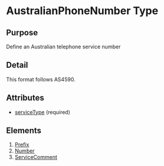 # AustralianPhoneNumber Type

## Purpose

Define an Australian telephone service number

## Detail

This format follows AS4590.

## Attributes

- [serviceType](AustralianTelephoneServiceType.md) (required)

## Elements

1. [Prefix](AustralianTelephonePrefix.md)
2. [Number](AustralianTelephoneNumber.md)
3. [ServiceComment](AustralianTelephoneServiceComment.md)